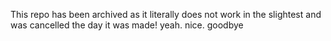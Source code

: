 This repo has been archived as it literally does not work in the slightest and was cancelled the day it was made! yeah. nice. goodbye
